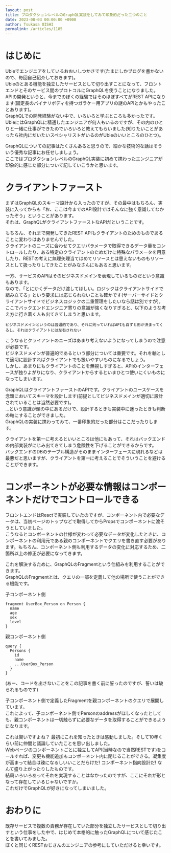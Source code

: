 ```yaml
---
layout: post
title: プロダクションレベルのGraphQL実装をしてみて印象的だった二つのこと
date: 2023-08-03 00:00:00 +0900
author: Tsukasa OISHI
permalink: /articles/1185
---
```




# はじめに
Ubieでエンジニアをしているおおいしつかさです(たまにしかブログを書かないので、毎回自己紹介しておきます)。  
Ubieのとある機能を独立したサービスとして切り出すことになって、フロントエンドとそのサービス間のプロトコルにGraphQLを使うことになりました。  
APIの開発というと、今までのぼくの経験ではそのほぼすべてがREST APIになります(固定長のバイナリボディを持つガラケー用アプリの謎のAPIとかもやったことあります)。  
GraphQLでの開発経験がない中で、いろいろと学ぶところも多かったです。UbieにはGraphQLに精通したエンジニアが何人もいるのですが、その内のひとりと一緒に仕事ができたのでいろいろと教えてもらいました(知りたいことがあったら社内にだいたいスペシャリストがいるのがUbieのいいところのひとつ)。

GraphQLについての記事はたくさんあると思うので、細かな技術的な話はそういう優秀な記事にお任せしましょう。  
ここではプロダクションレベルのGraphQL実装に初めて携わったエンジニアが印象的に感じた部分について記していこうかと思います。

# クライアントファースト
まずはGraphQLのスキーマ設計から入ったのですが、その最中はもちろん、実装に入ってからも「お、ここは今までのAPI設計ではそんなに強く意識してなかったぞう」ということがあります。  
それは、GraphQLがクライアントファーストなAPIだということです。

もちろん、それまで開発してきたREST APIもクライアントのためのものであることに変わりはありませんでした。  
クライアントのニーズに合わせてクエリパラメータで取得できるデータ量をコントロールしたり、ある特定のクライアントのためだけに特殊なパラメータを用意したり、RESTの考えに無理矢理当てはめてリソースとは思えないものもリソースとして扱ったりしてきたことがみなさんにもあると思います。

一方、サービスのAPIはそのビジネスドメインを表現しているものだという意識もあります。  
なので、「とにかくデータだけ渡してほしい。ロジックはクライアントサイドで組み立てる」という要求には応じられないことも確かです(サーバーサイドとクライアントサイドでビジネスロジックの二重管理をしたいなら話は別ですが)。  
ここでバックエンドエンジニア寄りの意識が強くなりすぎると、以下のような考え方に行き着く人も出てきてしまうと思います。

```
ビジネスドメインというのは普遍的であり、それに則っていればAPIも自ずと形が決まってくるし、それはクライアントには左右されない
```

こうなるとクライアントのニーズはあまり考えないようになってしまうので注意が必要です。  
ビジネスドメインが普遍的であるという部分については重要です。それを軸として適切に設計すればクライアントでも扱いやすいものになるでしょう。  
しかし、あまりにもクライアントのことを無視しすぎると、APIのインターフェースが独りよがりになり、クライアントからするといまひとつ使いにくいものになってしまいます。

GraphQLはクライアントファーストのAPIです。クライアントのユースケースを念頭においてスキーマを設計します(前提としてビジネスドメインが適切に設計されていることは当然必要です)。  
...という意識が頭の中にあるだけで、設計するときも実装中に迷ったときも判断の軸にすることができました。  
GraphQLの実装に携わってみて、一番印象的だった部分はここだったりします。

クライアントを第一に考えるといいところは他にもあって、それはバックエンドの内部実装がにじみ出てきてしまう危険性を下げることができるからです。  
バックエンドのDBのテーブル構造がそのままインターフェースに現れるなどは最悪だと思いますが、クライアントを第一に考えることでそういうことを避けることができます。

# コンポーネントが必要な情報はコンポーネントだけでコントロールできる
フロントエンドはReactで実装していたのですが、コンポーネント内で必要なデータは、当初ページのトップなどで取得してからPropsでコンポーネントに渡そうとしていました。  
こうなるとコンポーネントの仕様が変わって必要なデータが変化したときに、コンポーネントの利用元である親のコンポーネントでクエリを書き直す必要があります。もちろん、コンポーネント側も利用するデータの変化に対応するため、二箇所以上の修正が必要になってきます。

これを解決するために、GraphQLのFragmentという仕組みを利用することができます。  
GraphQLのFragmentとは、クエリの一部を定義して他の場所で使うことができる機能です。

子コンポーネント側

```
fragment UserBox_Person on Person {
  name
  age
  sex
  level
}
```

親コンポーネント側

```
query {
  Persons {
    id
    name
    ...UserBox_Person
  }
}
```
(あー、コードを出さないことをこの記事を書く前に誓ったのですが、誓いは破られるものです)

子コンポーネント側で定義したFragmentを親コンポーネントのクエリで展開しています。    
これによって、子コンポーネント側でPersonのaddressがほしくなったとしても、親コンポーネントは一切触らずに必要なデータを取得することができるようになります。

これは賢いですよね？ 最初にこれを知ったときは感動しました。そして10年くらい前に仲間と議論していたことを思い出しました。  
Webページのコンポーネントごとに独立してAPI(当時なので当然RESTです)をコールすれば、変更も機能追加もコンポーネント内に閉じることができる。凝集度が高まって結合は疎になるしいいことだらけだ! コンポーネント指向設計だ! なんて盛り上がったりしたものです。  
結局いろいろあってそれを実現することはなかったのですが、ここにそれが形となって存在しているじゃないですか。  
これだけでGraphQLが好きになってしまいました。

# おわりに
既存サービスで複数の責務が存在していた部分を独立したサービスとして切り出すという仕事をした中で、はじめて本格的に触ったGraphQLについて感じたことを書いてみました。  
ぼくと同じくRESTおじさんのエンジニアの参考にしていただけると幸いです。

